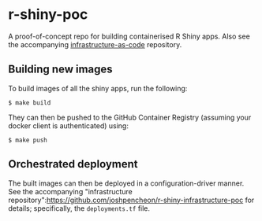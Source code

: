 # r-shiny-poc
A proof-of-concept repo for building containerised R Shiny apps. Also see the accompanying [infrastructure-as-code](https://github.com/joshpencheon/r-shiny-infrastructure-poc) repository.

## Building new images

To build images of all the shiny apps, run the following:

```
$ make build
```

They can then be pushed to the GitHub Container Registry (assuming your docker client is authenticated) using:

```
$ make push
```

## Orchestrated deployment

The built images can then be deployed in a configuration-driver manner.
See the accompanying "infrastructure repository":https://github.com/joshpencheon/r-shiny-infrastructure-poc for details; specifically, the `deployments.tf` file.

